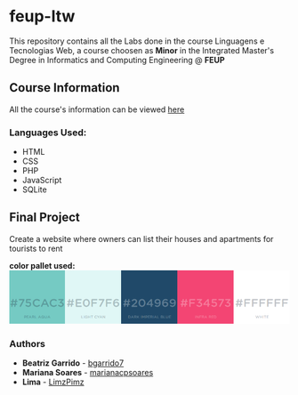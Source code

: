 # feup-ltw

This repository contains all the Labs done in the course Linguagens e Tecnologias Web, a course choosen as  **Minor** in the Integrated Master's Degree in Informatics and Computing Engineering @ **FEUP**

## Course Information

All the course's information can be viewed [here](https://web.fe.up.pt/~arestivo/page/courses/2019/ltw/)

### Languages Used:

* HTML
* CSS
* PHP
* JavaScript
* SQLite

## Final Project

Create a website where owners can list their houses and apartments for tourists to rent

**color pallet used:**
<img src="https://github.com/bgarrido7/FEUP_LTW/blob/master/Final%20Project/mockups/colors.png">

### Authors

* **Beatriz Garrido** - [bgarrido7](https://github.com/bgarrido7)
* **Mariana Soares** - [marianacpsoares](https://github.com/marianacpsoares)
* **Lima** - [LimzPimz](https://github.com/LimzPimz)
